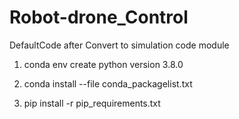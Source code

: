# Robot-drone_Control
DefaultCode after Convert to simulation code module

1. conda env create
python version 3.8.0

2. conda install --file conda_packagelist.txt
3. pip install -r pip_requirements.txt

